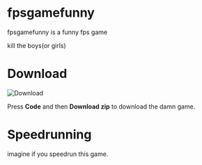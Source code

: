 # fpsgamefunny
fpsgamefunny is a funny fps game

kill the boys(or girls)

# Download
![Download](https://user-images.githubusercontent.com/19264/86286233-c8946380-bbee-11ea-930f-24a5db34423d.png)

Press **Code** and then **Download zip** to download the damn game.


# Speedrunning

imagine if you speedrun this game.

